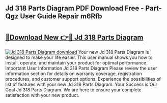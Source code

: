 ## Jd 318 Parts Diagram PDF Download Free - Part-Qgz User Guide Repair m6Rfb

# <h2><a href="http://dfpr8w6.blite.top/?on=Jd+318+Parts+Diagram">🔗Download New 👉🔴 Jd 318 Parts Diagram</a></h2>

[![Jd 318 Parts Diagram download](https://i.imgur.com/lujVjoI.png)](http://dfpr8w6.blite.top/?on=Jd+318+Parts+Diagram)
Your new Jd 318 Parts Diagram is designed to make your life easier. This user manual shows you how to install, operate, and maintain your product for optimal performance. Important User Information Jd 318 Parts Diagram Please review the user information section for details on warranty coverage, registration procedures, and customer support options. Experience the possibilities of list of features with your new Jd 318 Parts Diagram. Your Success is Our Goal Jd 318 Parts Diagram. We are here to ensure your complete satisfaction with your new product.

